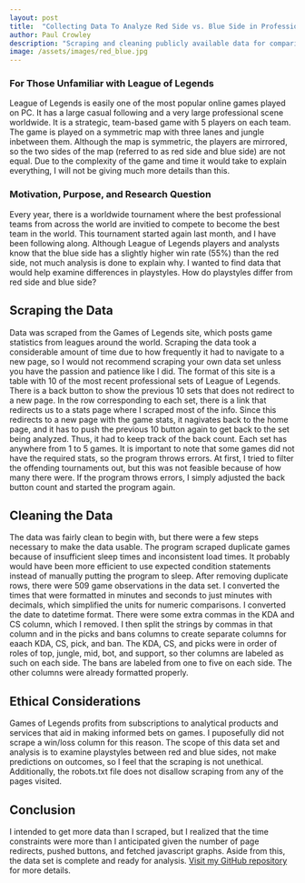 ```yaml
---
layout: post
title:  "Collecting Data To Analyze Red Side vs. Blue Side in Professional League of Legends"
author: Paul Crowley
description: "Scraping and cleaning publicly available data for comparisons in playstyle across both sides."
image: /assets/images/red_blue.jpg
---
```

### For Those Unfamiliar with League of Legends
League of Legends is easily one of the most popular online games played on PC. It has a large casual following and a very large professional scene worldwide. It is a strategic, team-based game with 5 players on each team. The game is played on a symmetric map with three lanes and jungle inbetween them. Although the map is symmetric, the players are mirrored, so the two sides of the map (referred to as red side and blue side) are not equal. Due to the complexity of the game and time it would take to explain everything, I will not be giving much more details than this.

### Motivation, Purpose, and Research Question
Every year, there is a worldwide tournament where the best professional teams from across the world are invitied to compete to become the best team in the world. This tournament started again last month, and I have been following along. Although League of Legends players and analysts know that the blue side has a slightly higher win rate (55%) than the red side, not much analysis is done to explain why. I wanted to find data that would help examine differences in playstyles. How do playstyles differ from red side and blue side?

## Scraping the Data
Data was scraped from the Games of Legends site, which posts game statistics from leagues around the world. Scraping the data took a considerable amount of time due to how frequently it had to navigate to a new page, so I would not recommend scraping your own data set unless you have the passion and patience like I did. The format of this site is a table with 10 of the most recent professional sets of League of Legends. There is a back button to show the previous 10 sets that does not redirect to a new page. In the row corresponding to each set, there is a link that redirects us to a stats page where I scraped most of the info. Since this redirects to a new page with the game stats, it nagivates back to the home page, and it has to push the previous 10 button again to get back to the set being analyzed. Thus, it had to keep track of the back count. Each set has anywhere from 1 to 5 games. It is important to note that some games did not have the required stats, so the program throws errors. At first, I tried to filter the offending tournaments out, but this was not feasible because of how many there were. If the program throws errors, I simply adjusted the back button count and started the program again.

## Cleaning the Data
The data was fairly clean to begin with, but there were a few steps necessary to make the data usable. The program scraped duplicate games because of insufficient sleep times and inconsistent load times. It probably would have been more efficient to use expected condition statements instead of manually putting the program to sleep. After removing duplicate rows, there were 509 game observations in the data set. I converted the times that were formatted in minutes and seconds to just minutes with decimals, which simplified the units for numeric comparisons. I converted the date to datetime format. There were some extra commas in the KDA and CS column, which I removed. I then split the strings by commas in that column and in the picks and bans columns to create separate columns for eaach KDA, CS, pick, and ban. The KDA, CS, and picks were in order of roles of top, jungle, mid, bot, and support, so ther columns are labeled as such on each side. The bans are labeled from one to five on each side. The other columns were already formatted properly.

## Ethical Considerations
Games of Legends profits from subscriptions to analytical products and services that aid in making informed bets on games. I puposefully did not scrape a win/loss column for this reason. The scope of this data set and analysis is to examine playstyles between red and blue sides, not make predictions on outcomes, so I feel that the scraping is not unethical. Additionally, the robots.txt file does not disallow scraping from any of the pages visited.

## Conclusion
I intended to get more data than I scraped, but I realized that the time constraints were more than I anticipated given the number of page redirects, pushed buttons, and fetched javascript graphs. Aside from this, the data set is complete and ready for analysis. [Visit my GitHub repository]([https://github.com/yourusername/yourrepository](https://github.com/crowleyp5/red-blue-lol-analysis)https://github.com/crowleyp5/red-blue-lol-analysis) for more details.
